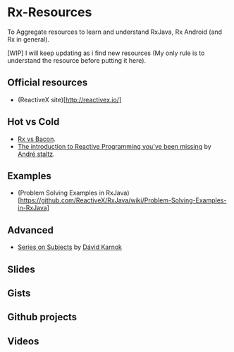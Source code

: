 # Rx-Resources
To Aggregate resources to learn and understand RxJava, Rx Android (and Rx in general).

[WIP] I will keep updating as i find new resources (My only rule is to understand the resource before putting it here).

## Official resources 
* (ReactiveX site)[http://reactivex.io/]

## Hot vs Cold 

* [Rx vs Bacon](https://gist.github.com/mattpodwysocki/00bc7acebd6912998dc0).
* [The introduction to Reactive Programming you've been missing](https://gist.github.com/staltz/868e7e9bc2a7b8c1f754) by [André staltz](https://github.com/staltz).
 
## Examples 
* (Problem Solving Examples in RxJava)[https://github.com/ReactiveX/RxJava/wiki/Problem-Solving-Examples-in-RxJava]

## Advanced 
* [Series on Subjects](http://akarnokd.blogspot.fr/2015/06/subjects-part-1.html) by [Dávid Karnok](https://github.com/akarnokd)  

## Slides 


## Gists 

## Github projects 

## Videos 








